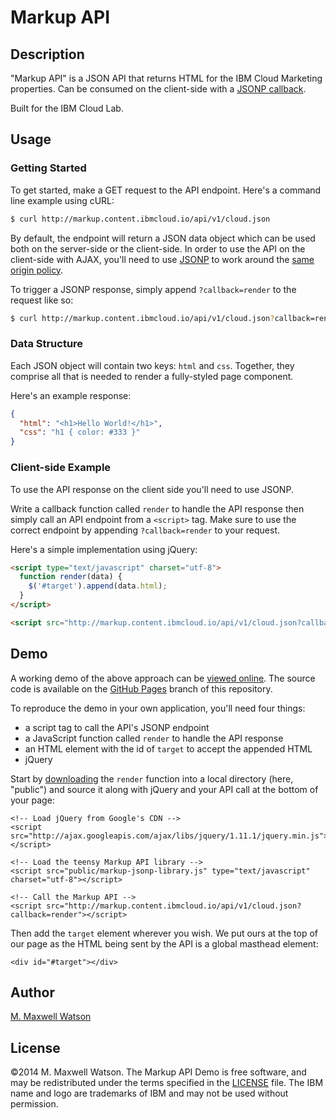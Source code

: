 # Markup API
## Description
"Markup API" is a JSON API that returns HTML for the IBM Cloud Marketing
properties. Can be consumed on the client-side with a [JSONP callback](http://en.wikipedia.org/wiki/JSONP).

Built for the IBM Cloud Lab.

## Usage

### Getting Started

To get started, make a GET request to the API endpoint. Here's a command line
example using cURL:

```bash
$ curl http://markup.content.ibmcloud.io/api/v1/cloud.json
```

By default, the endpoint will return a JSON
data object which can be used both on the server-side or the client-side. In
order to use the API on the client-side with AJAX, you'll need to use
[JSONP](http://en.wikipedia.org/wiki/JSONP) to work around the [same
origin policy](http://en.wikipedia.org/wiki/Same-origin_policy).

To trigger a JSONP response, simply append `?callback=render` to the request
like so:

```bash
$ curl http://markup.content.ibmcloud.io/api/v1/cloud.json?callback=render
```

### Data Structure

Each JSON object will contain two keys: `html` and `css`. Together, they
comprise all that is needed to render a fully-styled page component.

Here's an example response:

```json
{
  "html": "<h1>Hello World!</h1>",
  "css": "h1 { color: #333 }"
}
```

### Client-side Example

To use the API response on the client side you'll need to use JSONP.

Write a callback function called
`render` to handle the API response then simply call an API endpoint from a
`<script>` tag. Make sure to use the correct endpoint by appending 
`?callback=render` to your request.

Here's a simple implementation using jQuery:

```html
<script type="text/javascript" charset="utf-8">
  function render(data) {
    $('#target').append(data.html);
  }
</script>

<script src="http://markup.content.ibmcloud.io/api/v1/cloud.json?callback=render"></script>
```

## Demo
A working demo of the above approach can be [viewed
online](http://mmwtsn.github.io/markup-api/). The source code is available on
the [GitHub Pages](https://github.com/mmwtsn/markup-api/tree/gh-pages) branch of
this repository.

To reproduce the demo in your own application, you'll need four things:

- a script tag to call the API's JSONP endpoint
- a JavaScript function called `render` to handle the API response
- an HTML element with the id of `target` to accept the appended HTML
- jQuery

Start by [downloading](https://raw.githubusercontent.com/mmwtsn/markup-api/gh-pages/src/markup-jsonp-library.js)
the `render` function into a local directory (here, "public") and source it along
with jQuery and your API call at the bottom of your page:

```
<!-- Load jQuery from Google's CDN -->
<script src="http://ajax.googleapis.com/ajax/libs/jquery/1.11.1/jquery.min.js"></script>

<!-- Load the teensy Markup API library -->
<script src="public/markup-jsonp-library.js" type="text/javascript" charset="utf-8"></script>

<!-- Call the Markup API -->
<script src="http://markup.content.ibmcloud.io/api/v1/cloud.json?callback=render"></script>
```

Then add the `target` element wherever you wish. We put ours at the top of our
page as the HTML being sent by the API is a global masthead element:

```
<div id="#target"></div>
```

## Author
[M. Maxwell Watson](http://mmwtsn.com/)

## License
©2014 M. Maxwell Watson. The Markup API Demo is free software, and may be
redistributed under the terms specified in the
[LICENSE](https://github.com/mmwtsn/markup-api/blob/master/LICENSE) file. The
IBM name and logo are trademarks of IBM and may not be used without permission.
